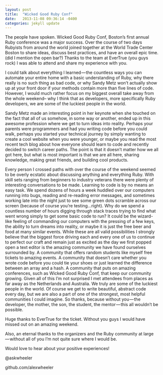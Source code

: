 ```yaml
---
layout: post
title:  "Wicked Good Ruby Conf"
date:   2013-11-08 09:36:14 -0400
categories: jekyll update
---
```


The people have spoken. Wicked Good Ruby Conf, Boston’s first annual Ruby conference was a major success. Over the course of two days Rubyists from around the world joined together at the World Trade Center Boston to share ideas, discuss best practices, and have an overall epic time. (did I mention the open bar?) Thanks to the team at EverTrue (you guys rock) I was able to attend and share my experience with you.

I could talk about everything I learned — the countless ways you can automate your entire home with a basic understanding of Ruby, why there really is no such thing as bad code, or why Sandy Metz won’t actually show up at your front door if your methods contain more than five lines of code. However, I would much rather focus on my biggest overall take away from the whole weekend– why I think that as developers, more specifically Ruby developers, we are some of the luckiest people in the world.

Sandy Metz made an interesting point in her keynote when she touched on the fact that all of us somehow, in some way or another, ended up in this awesome profession where we get to turn ideas into reality. Perhaps your parents were programmers and had you writing code before you could walk, perhaps you started your technical journey by simply wanting to create a cool website when you were younger, or maybe you read the most recent tech blog about how everyone should learn to code and recently decided to switch career paths. The point is that it doesn’t matter how we all got here, but what is most important is that we are all here, sharing knowledge, making great friends, and building cool products.

Every person I crossed paths with over the course of the weekend seemed to be overly ecstatic about discussing anything and everything Ruby. With skill sets ranging from beginners to industry veterans there were plenty of interesting conversations to be made. Learning to code is by no means an easy task. We spend dozens of hours a week huddled over our computers running into bugs, reading and re-reading error messages, and sometimes working late into the night just to see some green dots scramble across our screen (because of course you’re testing…right). Why do we spend a countless number of hours digging through stack traces trying to find what went wrong simply to get some basic code to run? It could be the wizard-like feeling of commanding our computers with the pressing of a few keys, the ability to turn dreams into reality, or maybe it is just the free beer and food at many similar events. While these are all valid possibilities I strongly believe that the biggest force driving each and every one of us to continue to perfect our craft and remain just as excited as the day we first popped open a text editor is the amazing community we have found ourselves surrounded by. A community that offers random students like myself free tickets to amazing events. A community that doesn’t care whether you wrote code before you could tie your shoes or just learned the difference between an array and a hash. A community that puts on amazing conferences, such as Wicked Good Ruby Conf, that keep our community growing. Given all of this I’m not surprised I met attendees from places as far away as the Netherlands and Australia. We truly are some of the luckiest people in the world. Of course we get to write beautiful, abstract code every day, but we are also a part of one of the strongest, most helpful communities I could imagine. So thanks, because without you — the developer, the mother, the son, the student, the mentor — this all wouldn’t be possible.

Huge thanks to EverTrue for the ticket. Without you guys I would have missed out on an amazing weekend.

Also, an eternal thanks to the organizers and the Ruby community at large — without all of you I’m not quite sure where I would be.

Would love to hear about your positive experiences!

@askwheeler

github.com/alexwheeler
